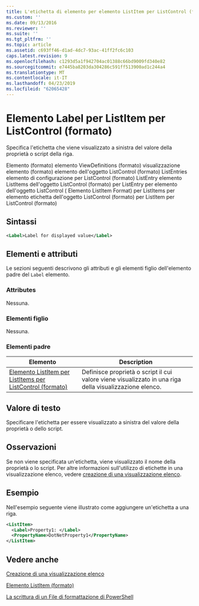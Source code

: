 ```yaml
---
title: L'etichetta di elemento per elemento ListItem per ListControl (formato) | Microsoft Docs
ms.custom: ''
ms.date: 09/13/2016
ms.reviewer: ''
ms.suite: ''
ms.tgt_pltfrm: ''
ms.topic: article
ms.assetid: c693ff46-d1ad-4dc7-93ac-41ff2fc6c103
caps.latest.revision: 9
ms.openlocfilehash: c1293d5a1f942704ac01388c66bd9009fd340e82
ms.sourcegitcommit: e7445ba8203da304286c591ff513900ad1c244a4
ms.translationtype: MT
ms.contentlocale: it-IT
ms.lasthandoff: 04/23/2019
ms.locfileid: "62065428"
---
```

# <a name="label-element-for-listitem-for-listcontrol-format"></a>Elemento Label per ListItem per ListControl (formato)

Specifica l'etichetta che viene visualizzato a sinistra del valore della proprietà o script della riga.

Elemento (formato) elemento ViewDefinitions (formato) visualizzazione elemento (formato) elemento dell'oggetto ListControl (formato) ListEntries elemento di configurazione per ListControl (formato) ListEntry elemento ListItems dell'oggetto ListControl (formato) per ListEntry per elemento dell'oggetto ListControl ( Elemento ListItem Format) per ListItems per elemento etichetta dell'oggetto ListControl (formato) per ListItem per ListControl (formato)

## <a name="syntax"></a>Sintassi

```xml
<Label>Label for displayed value</Label>
```

## <a name="attributes-and-elements"></a>Elementi e attributi

Le sezioni seguenti descrivono gli attributi e gli elementi figlio dell'elemento padre del `Label` elemento.

### <a name="attributes"></a>Attributes

Nessuna.

### <a name="child-elements"></a>Elementi figlio

Nessuna.

### <a name="parent-elements"></a>Elementi padre

|Elemento|Description|
|-------------|-----------------|
|[Elemento ListItem per ListItems per ListControl (formato)](./listitem-element-for-listitems-for-listcontrol-format.md)|Definisce proprietà o script il cui valore viene visualizzato in una riga della visualizzazione elenco.|

## <a name="text-value"></a>Valore di testo

Specificare l'etichetta per essere visualizzato a sinistra del valore della proprietà o dello script.

## <a name="remarks"></a>Osservazioni

Se non viene specificata un'etichetta, viene visualizzato il nome della proprietà o lo script. Per altre informazioni sull'utilizzo di etichette in una visualizzazione elenco, vedere [creazione di una visualizzazione elenco](./creating-a-list-view.md).

## <a name="example"></a>Esempio

Nell'esempio seguente viene illustrato come aggiungere un'etichetta a una riga.

```xml
<ListItem>
  <Label>Property1: </Label>
  <PropertyName>DotNetProperty1</PropertyName>
</ListItem>

```

## <a name="see-also"></a>Vedere anche

[Creazione di una visualizzazione elenco](./creating-a-list-view.md)

[Elemento ListItem (formato)](./listitem-element-for-listitems-for-listcontrol-format.md)

[La scrittura di un File di formattazione di PowerShell](./writing-a-powershell-formatting-file.md)

